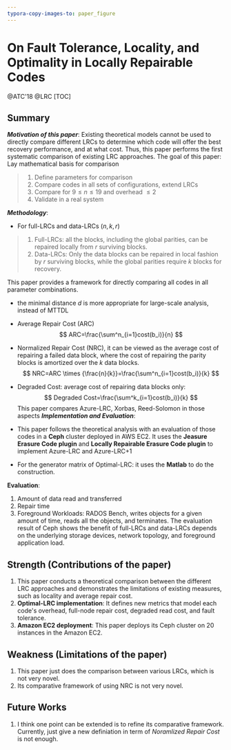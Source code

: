 ```yaml
---
typora-copy-images-to: paper_figure
---
```

# On Fault Tolerance, Locality, and Optimality in Locally Repairable Codes
@ATC'18 @LRC
[TOC]

## Summary
***Motivation of this paper***: Existing theoretical models cannot be used to directly compare different LRCs to determine which code will offer the best recovery performance, and at what cost. Thus, this paper performs the first systematic comparison of existing LRC approaches.
The goal of this paper: Lay mathematical basis for comparison
>1. Define parameters for comparison
>2. Compare codes in all sets of configurations, extend LRCs
>3. Compare for $9 \leq n \leq 19$ and overhead $\leq 2$
>4. Validate in a real system

***Methodology***: 
- For full-LRCs and data-LRCs $(n, k, r)$
>1. Full-LRCs: all the blocks, including the global parities, can be repaired locally from $r$ surviving blocks.
>2. Data-LRCs: Only the data blocks can be repaired in local fashion by $r$ surviving blocks, while the global parities require $k$ blocks for recovery.

This paper provides a framework for directly comparing all codes in all parameter combinations. 
- the minimal distance $d$ is more appropriate for large-scale analysis, instead of MTTDL
- Average Repair Cost (ARC)
$$
ARC=\frac{\sum^n_{i=1}cost(b_i)}{n}
$$

- Normalized Repair Cost (NRC), it can be viewed as the average cost of repairing a failed data block, where the cost of repairing the parity blocks is amortized over the $k$ data blocks.
$$
NRC=ARC \times {\frac{n}{k}}=\frac{\sum^n_{i=1}cost(b_i)}{k}
$$

- Degraded Cost: average cost of repairing data blocks only:
$$
Degraded Cost=\frac{\sum^k_{i=1}cost(b_i)}{k}
$$
This paper compares Azure-LRC, Xorbas, Reed-Solomon in those aspects 
***Implementation and Evaluation***:
- This paper follows the theoretical analysis with an evaluation of those codes in a **Ceph** cluster deployed in AWS EC2. It uses the **Jeasure Erasure Code plugin** and **Locally Repairable Erasure Code plugin** to implement Azure-LRC and Azure-LRC+1
- For the generator matrix of Optimal-LRC: it uses the **Matlab** to do the construction.

**Evaluation**:
1. Amount of data read and transferred 
2. Repair time 
3. Foreground Workloads: RADOS Bench, writes objects for a given amount of time, reads all the objects, and terminates.
The evaluation result of Ceph shows the benefit of full-LRCs and data-LRCs depends on the underlying storage devices, network topology, and foreground application load.

## Strength (Contributions of the paper)
1. This paper conducts a theoretical comparison between the different LRC approaches and demonstrates the limitations of existing measures, such as locality and average repair cost.
2. **Optimal-LRC implementation**: It defines new metrics that model each code's overhead, full-node repair cost, degraded read cost, and fault tolerance.
3. **Amazon EC2 deployment**: This paper deploys its Ceph cluster on 20 instances in the Amazon EC2.
## Weakness (Limitations of the paper)
1. This paper just does the comparison between various LRCs, which is not very novel.
2. Its comparative framework of using NRC is not very novel.
## Future Works
1. I think one point can be extended is to refine its comparative framework. Currently, just give a new definiation in term of *Noramlized Repair Cost* is not enough.

